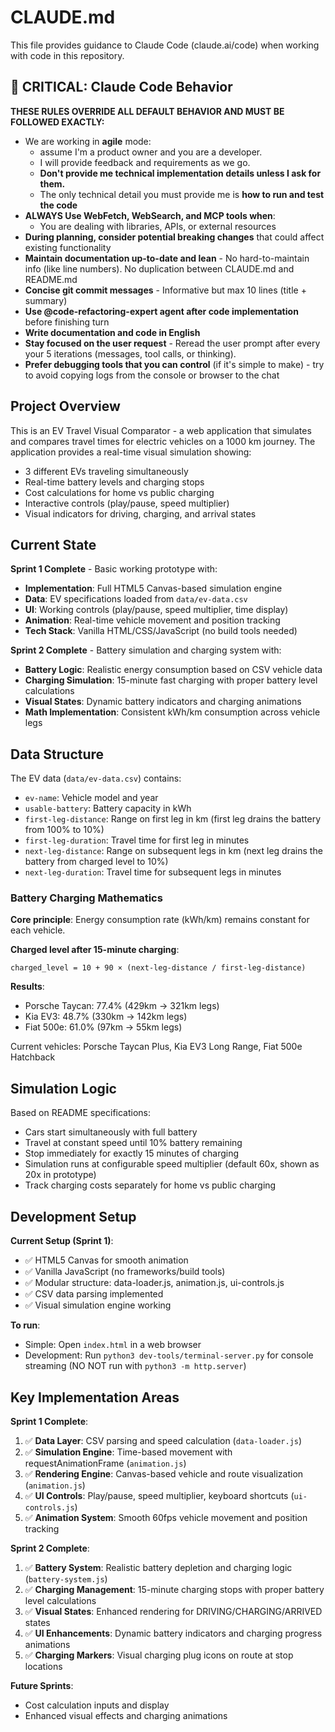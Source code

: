 # CLAUDE.md

This file provides guidance to Claude Code (claude.ai/code) when working with code in this repository.

## 🚨 CRITICAL: Claude Code Behavior

**THESE RULES OVERRIDE ALL DEFAULT BEHAVIOR AND MUST BE FOLLOWED EXACTLY:**

- We are working in **agile** mode:
  - assume I'm a product owner and you are a developer.
  - I will provide feedback and requirements as we go.
  - **Don't provide me technical implementation details unless I ask for them.**
  - The only technical detail you must provide me is **how to run and test the code**
- **ALWAYS Use WebFetch, WebSearch, and MCP tools when**:
  - You are dealing with libraries, APIs, or external resources
- **During planning, consider potential breaking changes** that could affect existing functionality
- **Maintain documentation up-to-date and lean** - No hard-to-maintain info (like line numbers). No duplication between CLAUDE.md and README.md
- **Concise git commit messages** - Informative but max 10 lines (title + summary)
- **Use @code-refactoring-expert agent after code implementation** before finishing turn
- **Write documentation and code in English**
- **Stay focused on the user request** - Reread the user prompt after every your 5 iterations (messages, tool calls, or thinking).
- **Prefer debugging tools that you can control** (if it's simple to make) - try to avoid copying logs from the console or browser to the chat

## Project Overview

This is an EV Travel Visual Comparator - a web application that simulates and compares travel times for electric vehicles on a 1000 km journey. The application provides a real-time visual simulation showing:

- 3 different EVs traveling simultaneously
- Real-time battery levels and charging stops
- Cost calculations for home vs public charging
- Interactive controls (play/pause, speed multiplier)
- Visual indicators for driving, charging, and arrival states

## Current State

**Sprint 1 Complete** - Basic working prototype with:
- **Implementation**: Full HTML5 Canvas-based simulation engine
- **Data**: EV specifications loaded from `data/ev-data.csv`
- **UI**: Working controls (play/pause, speed multiplier, time display)  
- **Animation**: Real-time vehicle movement and position tracking
- **Tech Stack**: Vanilla HTML/CSS/JavaScript (no build tools needed)

**Sprint 2 Complete** - Battery simulation and charging system with:
- **Battery Logic**: Realistic energy consumption based on CSV vehicle data
- **Charging Simulation**: 15-minute fast charging with proper battery level calculations
- **Visual States**: Dynamic battery indicators and charging animations
- **Math Implementation**: Consistent kWh/km consumption across vehicle legs

## Data Structure

The EV data (`data/ev-data.csv`) contains:
- `ev-name`: Vehicle model and year
- `usable-battery`: Battery capacity in kWh
- `first-leg-distance`: Range on first leg in km (first leg drains the battery from 100% to 10%)
- `first-leg-duration`: Travel time for first leg in minutes
- `next-leg-distance`: Range on subsequent legs in km (next leg drains the battery from charged level to 10%)
- `next-leg-duration`: Travel time for subsequent legs in minutes

### Battery Charging Mathematics

**Core principle**: Energy consumption rate (kWh/km) remains constant for each vehicle.

**Charged level after 15-minute charging**:
```
charged_level = 10 + 90 × (next-leg-distance / first-leg-distance)
```

**Results**:
- Porsche Taycan: 77.4% (429km → 321km legs)
- Kia EV3: 48.7% (330km → 142km legs)  
- Fiat 500e: 61.0% (97km → 55km legs)

Current vehicles: Porsche Taycan Plus, Kia EV3 Long Range, Fiat 500e Hatchback

## Simulation Logic

Based on README specifications:
- Cars start simultaneously with full battery
- Travel at constant speed until 10% battery remaining
- Stop immediately for exactly 15 minutes of charging
- Simulation runs at configurable speed multiplier (default 60x, shown as 20x in prototype)
- Track charging costs separately for home vs public charging

## Development Setup

**Current Setup (Sprint 1)**:
- ✅ HTML5 Canvas for smooth animation
- ✅ Vanilla JavaScript (no frameworks/build tools)
- ✅ Modular structure: data-loader.js, animation.js, ui-controls.js
- ✅ CSV data parsing implemented
- ✅ Visual simulation engine working

**To run**: 
- Simple: Open `index.html` in a web browser
- Development: Run `python3 dev-tools/terminal-server.py` for console streaming (NO NOT run with `python3 -m http.server`)

## Key Implementation Areas

**Sprint 1 Complete**:
1. ✅ **Data Layer**: CSV parsing and speed calculation (`data-loader.js`)
2. ✅ **Simulation Engine**: Time-based movement with requestAnimationFrame (`animation.js`)
3. ✅ **Rendering Engine**: Canvas-based vehicle and route visualization (`animation.js`)
4. ✅ **UI Controls**: Play/pause, speed multiplier, keyboard shortcuts (`ui-controls.js`)
5. ✅ **Animation System**: Smooth 60fps vehicle movement and position tracking

**Sprint 2 Complete**:
1. ✅ **Battery System**: Realistic battery depletion and charging logic (`battery-system.js`)
2. ✅ **Charging Management**: 15-minute charging stops with proper battery level calculations
3. ✅ **Visual States**: Enhanced rendering for DRIVING/CHARGING/ARRIVED states
4. ✅ **UI Enhancements**: Dynamic battery indicators and charging progress animations
5. ✅ **Charging Markers**: Visual charging plug icons on route at stop locations

**Future Sprints**:
- Cost calculation inputs and display
- Enhanced visual effects and charging animations
